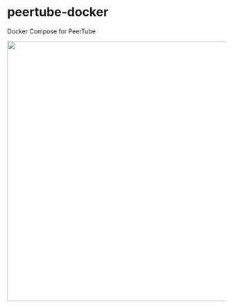 # peertube-docker
Docker Compose for PeerTube

<img src="https://framatube.org/videos/watch/217eefeb-883d-45be-b7fc-a788ad8507d3" align="center" height="600px"/>
